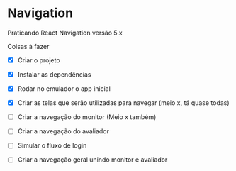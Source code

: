 # Navigation
Praticando React Navigation versão 5.x

Coisas à fazer

- [x] Criar o projeto

- [x] Instalar as dependências 

- [x] Rodar no emulador o app inicial

- [x] Criar as telas que serão utilizadas para navegar (meio x, tá quase todas)

- [ ] Criar a navegação do monitor (Meio x também)

- [ ] Criar a navegação do avaliador

- [ ] Simular o fluxo de login

- [ ] Criar a navegação geral unindo monitor e avaliador
